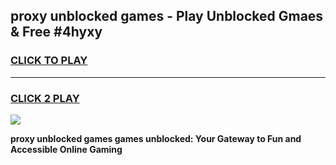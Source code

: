 
## proxy unblocked games - Play Unblocked Gmaes & Free #4hyxy
<h3>
<a href="https://premium.freeplayer.one?title=proxy_unblocked_games&ref=03M">CLICK TO PLAY</a></h3>
<hr>

<h3>
<a href="https://premium.freeplayer.one?title=proxy_unblocked_games&ref=03M">CLICK 2 PLAY</a>
  
</h3>

<a href="https://premium.freeplayer.one?title=proxy_unblocked_games&ref=03M"><img src="https://clearcache.store/games.png"></a>


**proxy unblocked games games unblocked: Your Gateway to Fun and Accessible Online Gaming**
